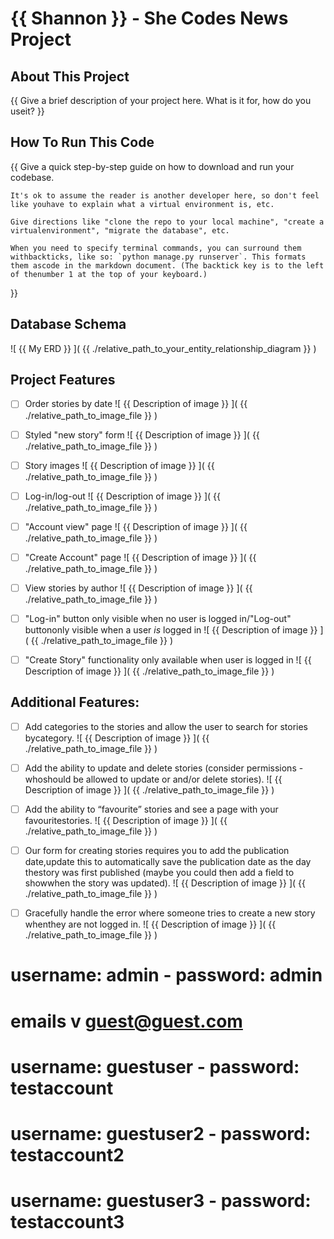 # {{ Shannon }} - She Codes News Project

## About This Project
{{ Give a brief description of your project here. What is it for, how do you useit? }}

## How To Run This Code
{{
    Give a quick step-by-step guide on how to download and run your codebase.
    
    It's ok to assume the reader is another developer here, so don't feel like youhave to explain what a virtual environment is, etc.
    
    Give directions like "clone the repo to your local machine", "create a virtualenvironment", "migrate the database", etc.
    
    When you need to specify terminal commands, you can surround them withbackticks, like so: `python manage.py runserver`. This formats them ascode in the markdown document. (The backtick key is to the left of thenumber 1 at the top of your keyboard.)
}}

## Database Schema
![ {{ My ERD }} ]( {{ ./relative_path_to_your_entity_relationship_diagram }} )

## Project Features
- [ ] Order stories by date
    ![ {{ Description of image }} ]( {{ ./relative_path_to_image_file }} )

- [ ] Styled "new story" form
    ![ {{ Description of image }} ]( {{ ./relative_path_to_image_file }} )

- [ ] Story images
    ![ {{ Description of image }} ]( {{ ./relative_path_to_image_file }} )

- [ ] Log-in/log-out
    ![ {{ Description of image }} ]( {{ ./relative_path_to_image_file }} )
    
- [ ] "Account view" page
    ![ {{ Description of image }} ]( {{ ./relative_path_to_image_file }} )
    
- [ ] "Create Account" page
    ![ {{ Description of image }} ]( {{ ./relative_path_to_image_file }} )
    
- [ ] View stories by author
    ![ {{ Description of image }} ]( {{ ./relative_path_to_image_file }} )
    
- [ ] "Log-in" button only visible when no user is logged in/"Log-out" buttononly visible when a user *is* logged in
    ![ {{ Description of image }} ]( {{ ./relative_path_to_image_file }} )

- [ ] "Create Story" functionality only available when user is logged in
    ![ {{ Description of image }} ]( {{ ./relative_path_to_image_file }} )

## Additional Features:
- [ ] Add categories to the stories and allow the user to search for stories bycategory.
    ![ {{ Description of image }} ]( {{ ./relative_path_to_image_file }} )
    
- [ ] Add the ability to update and delete stories (consider permissions - whoshould be allowed to update or and/or delete stories).
    ![ {{ Description of image }} ]( {{ ./relative_path_to_image_file }} )
    
- [ ] Add the ability to “favourite” stories and see a page with your favouritestories.
    ![ {{ Description of image }} ]( {{ ./relative_path_to_image_file }} )
    
- [ ] Our form for creating stories requires you to add the publication date,update this to automatically save the publication date as the day thestory was first published (maybe you could then add a field to showwhen the story was updated).
    ![ {{ Description of image }} ]( {{ ./relative_path_to_image_file }} )

- [ ] Gracefully handle the error where someone tries to create a new story whenthey are not logged in.
    ![ {{ Description of image }} ]( {{ ./relative_path_to_image_file }} )

# username: admin - password: admin
# emails v guest@guest.com
# username: guestuser - password: testaccount
# username: guestuser2 - password: testaccount2
# username: guestuser3 - password: testaccount3